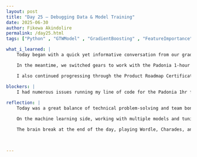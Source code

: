 ```yaml
---
layout: post
title: "Day 25 – Debugging Data & Model Training"
date: 2025-06-30
author: Fikewa Akindolire
permalink: /day25.html
tags: ["Python" , "GTWModel" , "GradientBoosting" , "FeatureImportance" , "ProductManagement" , "CertificateTraining" , "Machine Learning"]

what_i_learned: |
    Today began with a quick yet informative conversation from our graduate mentor about some of the issues we’ve been facing with the Padonia 30-minute data file. We learned that the missing data points are likely due to satellite limitations — specifically, that satellites can’t capture Aerosol Optical Depth (AOD) measurements at night. He shared the steps he’s currently taking to resolve the issue and reassured us that the corrections should be in place by next week.

    In the meantime, we switched gears to work with the Padonia 1-hour data file. I focused on cleaning the data, splitting it into training and testing sets, and running it through a series of models: Random Forest, Gradient Boosting, and GTW (Geographically and Temporally Weighted). After initial training, I fine-tuned the models using optimized parameters and analyzed the feature importance, which helped clarify which variables are contributing most to the predictions.

    I also continued progressing through the Product Roadmap Certification I started last week, deepening my understanding of product strategy and planning frameworks.

blockers: |
    I had numerous issues running my line of code for the Padonia 1hr file. I kept getting errors about my test and train data not being split correctly, certain libraries not being imported correctly, the displaying of labels on the x-axis being shown incorrectly for graphs, and other things as well. 
  
reflection: |
    Today was a great balance of technical problem-solving and team bonding. It was insightful to hear directly from our mentor about the real-world challenges of working with satellite data and the strategies used to address them. Shifting to the 1-hour file gave us an opportunity to stay productive while still preparing for next week’s improved dataset.

    On the machine learning side, working with multiple models and tuning parameters helped me grow more confident in evaluating model performance and interpreting feature importance — a critical skill in data science.

    The brain break at the end of the day, playing Wordle, Charades, and Simon Says, brought a lot of laughs and helped us bond as a cohort. It reminded me how important it is to take time to connect, especially when doing intense work. The blend of productivity and play made today both meaningful and enjoyable.


  
---
```

